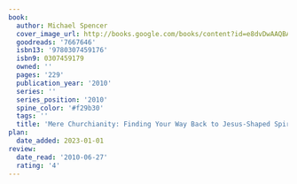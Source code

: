 ```yaml
---
book:
  author: Michael Spencer
  cover_image_url: http://books.google.com/books/content?id=e8dvDwAAQBAJ&printsec=frontcover&img=1&zoom=1&edge=curl&source=gbs_api
  goodreads: '7667646'
  isbn13: '9780307459176'
  isbn9: 0307459179
  owned: ''
  pages: '229'
  publication_year: '2010'
  series: ''
  series_position: '2010'
  spine_color: '#f29b30'
  tags: ''
  title: 'Mere Churchianity: Finding Your Way Back to Jesus-Shaped Spirituality'
plan:
  date_added: 2023-01-01
review:
  date_read: '2010-06-27'
  rating: '4'
---
```


